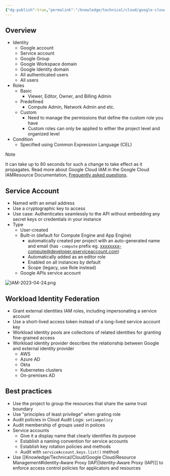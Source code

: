 ```yaml
---
{"dg-publish":true,"permalink":"/knowledge/technical/cloud/google-cloud/iam/","noteIcon":""}
---
```


## Overview
- Identity
	- Google account
	- Service account
	- Google Group
	- Google Workspace domain
	- Google Identity domain
	- All authenticated users
	- All users
- Roles
	- Basic
		- Viewer, Editor, Owner, and Billing Admin
	- Predefined
		- Compute Admin, Network Admin and etc.
	- Custom
		- Need to manage the permissions that define the custom role you have
		- Custom roles can only be applied to either the project level and organized level
- Condition
	- Specified using Common Expression Language (CEL)

> [!Note]
> It can take up to 80 seconds for such a change to take effect as it propagates. Read more about Google Cloud IAM in the Google Cloud IAMResource Documentation, [Frequently asked questions](https://cloud.google.com/iam/docs/faq).
## Service Account
- Named with an email address
- Use a cryptographic key to access
- Use case: Authenticates seamlessly to the API without embedding any secret keys or credentials in your instance
- Type
	- User-created
	- Built-in (default for Compute Engine and App Engine)
		- automatically created per project with an auto-generated name and email (has `-compute` prefix eg. xxxxxxxx-compute@developer.gserviceaccount.com)
		- Automatically added as an editor role
		- Enabled on all instances by default
		- Scope (legacy, use Role instead)
	- Google APIs service account

![IAM-2023-04-24.png](/img/user/Attachments/IAM-2023-04-24.png)
## Workload Identity Federation
- Grant external identities IAM roles, including impersonating a service account
- Use a short-lived access token instead of a long-lived service account key
- Workload identity pools are collections of related identities for granting fine-grained access
- Workload identity provider describes the relationship between Google and external identity provider
	- AWS
	- Azure AD
	- Okta
	- Kubernetes clusters
	- On-premises AD
## Best practices
- Use the project to group the resources that share the same trust boundary
- Use "principles of least privilege" when grating role
- Audit policies in Cloud Audit Logs: `setiampolicy`
- Audit membership of groups used in polices
- Service accounts
	- Give it a display name that clearly identifies its purpose
	- Establish a naming convention for service accounts
	- Establish key rotation policies and methods
	- Audit with `serviceAccount.keys.list()` method
- Use [[Knowledge/Technical/Cloud/Google Cloud/Resource Management#Identity-Aware Proxy (IAP)\|Identity-Aware Proxy (IAP)]] to enforce access control policies for applicators and resources
